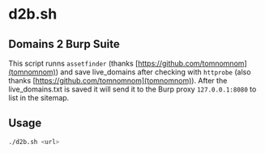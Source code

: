 # d2b.sh
## Domains 2 Burp Suite
This script runns `assetfinder` (thanks [https://github.com/tomnomnom](tomnomnom)) and save live_domains after checking with `httprobe` (also thanks [https://github.com/tomnomnom](tomnomnom)). After the live_domains.txt is saved it will send it to the Burp proxy `127.0.0.1:8080` to list in the sitemap.

## Usage
```bash
./d2b.sh <url>
```
